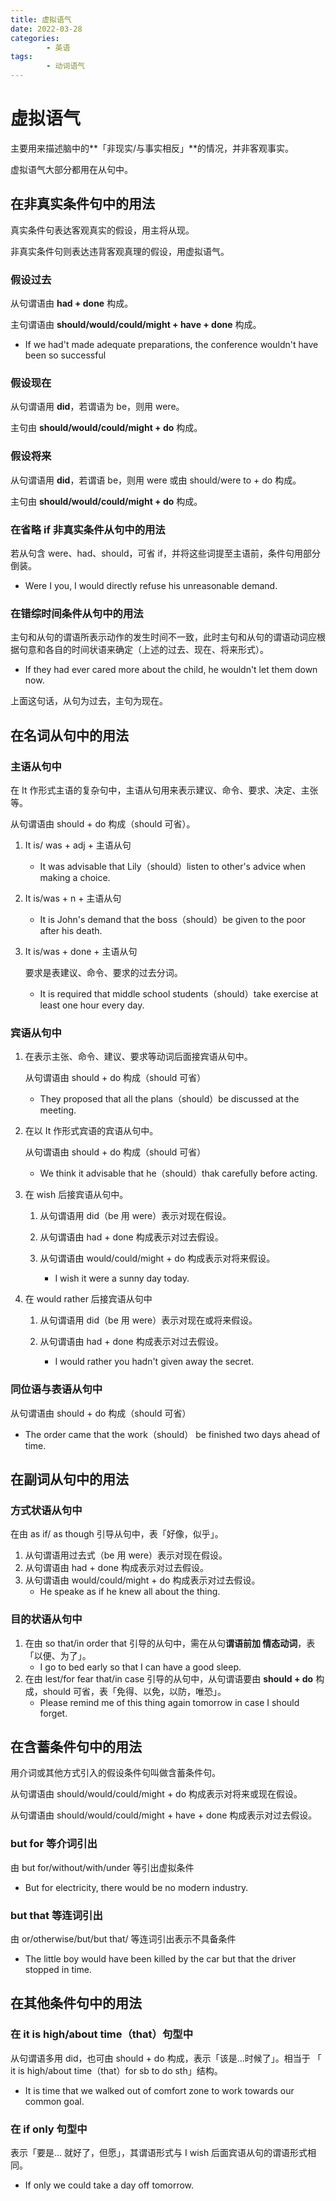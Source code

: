 ```yaml
---
title: 虚拟语气
date: 2022-03-28
categories:
        - 英语
tags:
        - 动词语气
---
```


# 虚拟语气

主要用来描述脑中的**「非现实/与事实相反」**的情况，并非客观事实。

虚拟语气大部分都用在从句中。

## 在非真实条件句中的用法

真实条件句表达客观真实的假设，用主将从现。

非真实条件句则表达违背客观真理的假设，用虚拟语气。

### 假设过去

从句谓语由 **had + done** 构成。

主句谓语由 **should/would/could/might + have + done** 构成。

- If we had't made adequate preparations, the conference wouldn't have been so successful

### 假设现在

从句谓语用 **did**，若谓语为 be，则用 were。

主句由 **should/would/could/might  + do** 构成。

### 假设将来

从句谓语用 **did**，若谓语 be，则用 were 或由 should/were to + do 构成。

主句由 **should/would/could/might  + do** 构成。

### 在省略 if 非真实条件从句中的用法

若从句含 were、had、should，可省 if，并将这些词提至主语前，条件句用部分倒装。

- Were I you, I would directly refuse his unreasonable demand.

### 在错综时间条件从句中的用法

主句和从句的谓语所表示动作的发生时间不一致，此时主句和从句的谓语动词应根据句意和各自的时间状语来确定（上述的过去、现在、将来形式）。

- If they had ever cared more about the child, he wouldn't let them down now.

上面这句话，从句为过去，主句为现在。

## 在名词从句中的用法

### 主语从句中

在 It 作形式主语的复杂句中，主语从句用来表示建议、命令、要求、决定、主张等。

从句谓语由 should + do 构成（should 可省）。

1. It is/ was + adj + 主语从句
   -  It was advisable that Lily（should）listen to other's advice when making a choice.

2. It is/was + n + 主语从句
   - It is John's demand that the boss（should）be given to the poor after his death.

3. It is/was + done + 主语从句

   要求是表建议、命令、要求的过去分词。

   - It is required that middle school students（should）take exercise at least one hour every day.

### 宾语从句中

1. 在表示主张、命令、建议、要求等动词后面接宾语从句中。

   从句谓语由 should + do 构成（should 可省）

   - They proposed that all the plans（should）be discussed at the meeting.

2. 在以 It 作形式宾语的宾语从句中。

   从句谓语由 should + do 构成（should 可省）

   - We think it advisable that he（should）thak carefully before acting.

3. 在 wish 后接宾语从句中。

   1. 从句谓语用 did（be 用 were）表示对现在假设。
   
   2. 从句谓语由 had + done 构成表示对过去假设。
   
   3. 从句谓语由 would/could/might + do 构成表示对将来假设。
        - I wish it were a sunny day today.
   


4. 在 would rather 后接宾语从句中
   
   1. 从句谓语用 did（be 用 were）表示对现在或将来假设。
   
   2. 从句谓语由 had + done 构成表示对过去假设。
      - I would rather you hadn't given away the secret.

### 同位语与表语从句中

从句谓语由 should + do 构成（should 可省）

- The order came that the work（should） be finished two days ahead of time.

## 在副词从句中的用法

### 方式状语从句中

在由 as if/ as though 引导从句中，表「好像，似乎」。

1. 从句谓语用过去式（be 用 were）表示对现在假设。
2. 从句谓语由 had + done 构成表示对过去假设。
3. 从句谓语由 would/could/might + do 构成表示对过去假设。
   - He speake as if he knew all about the thing.

### 目的状语从句中

1. 在由 so that/in order that 引导的从句中，需在从句**谓语前加 情态动词**，表「以便、为了」。
   - I go to bed early so that I can have a good sleep.
2. 在由 lest/for fear that/in case 引导的从句中，从句谓语要由 **should + do** 构成，should 可省，表「免得、以免，以防，唯恐」。
   - Please remind me of this thing again tomorrow in case I should forget.

## 在含蓄条件句中的用法

用介词或其他方式引入的假设条件句叫做含蓄条件句。

从句谓语由 should/would/could/might + do 构成表示对将来或现在假设。

从句谓语由 should/would/could/might + have + done 构成表示对过去假设。

### but for 等介词引出

由 but for/without/with/under 等引出虚拟条件

- But for electricity, there would be no modern industry.

### but that 等连词引出

由 or/otherwise/but/but that/ 等连词引出表示不具备条件

- The little boy would have been killed by the car but that the driver stopped in time.

## 在其他条件句中的用法

### 在 it is high/about  time（that）句型中

从句谓语多用 did，也可由 should + do 构成，表示「该是...时候了」。相当于 「 it is high/about time（that）for sb to do sth」结构。

- It is time that we walked out of comfort zone to work towards our common goal.

### 在 if only 句型中

表示「要是... 就好了，但愿」，其谓语形式与 I wish 后面宾语从句的谓语形式相同。

- If only we could take a day off tomorrow.

